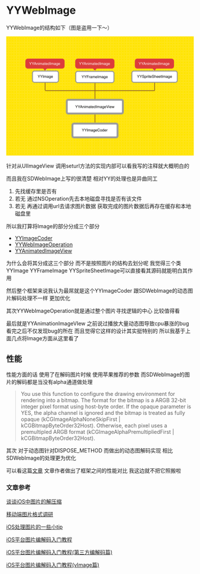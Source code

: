 # YYWebImage

YYWebImage的结构如下（图是盗用一下～）

![yyimage_struct](./Pics/yyimage_struct.png)

针对从UIImageView 调用seturl方法的实现内部可以看我写的注释就大概明白的

而且我在SDWebImage上写的很清楚 相对YY的处理也是异曲同工

1. 先找缓存里是否有
2. 若无 通过NSOperation先去本地磁盘寻找是否有该文件
3. 若无 再通过调用url去请求图片数据 获取完成的图片数据后再存在缓存和本地磁盘里

所以我打算将Image的部分分成三个部分

* [YYImageCoder](./YYImageCoder)
* [YYWebImageOperation](./YYWebImageOperation)
* [YYAnimatedImageView](./YYAnimatedImageView)

为什么会将其分成这三个部分 而不是按照图片的结构去划分呢 我觉得三个类YYImage YYFrameImage YYSpriteSheetImage可以直接看其源码就能明白其作用

然后整个框架来说我认为最屌就是这个YYImageCoder 跟SDWebImage的动态图片解码处理不一样 更加优化

其次YYWebImageOperation就是通过整个图片寻找逻辑的中心 比较值得看

最后就是YYAnimationImageVIew 之前说过播放大量动态图导致cpu暴涨的bug 看完之后不仅发现bug的所在 而且觉得它这样的设计其实挺特别的 所以我基于上面几点将Image方面从这里看了

## 性能

性能方面的话 使用了在解码图片时候 使用苹果推荐的参数 而SDWebImage的图片的解码都是当没有alpha通道做处理

> You use this function to configure the drawing environment for rendering into a bitmap. The format for the bitmap is a ARGB 32-bit integer pixel format using host-byte order. If the opaque parameter is YES, the alpha channel is ignored and the bitmap is treated as fully opaque (kCGImageAlphaNoneSkipFirst | kCGBitmapByteOrder32Host). Otherwise, each pixel uses a premultipled ARGB format (kCGImageAlphaPremultipliedFirst | kCGBitmapByteOrder32Host).

其次 对于动态图针对DISPOSE_METHOD 而做出的动态图解码实现 相比SDWebImage的处理更为优化 

可以看这篇[文章](http://www.leichunfeng.com/blog/2017/02/20/talking-about-the-decompression-of-the-image-in-ios/) 文章作者做出了框架之间的性能对比 我这边就不把它照搬啦

### 文章参考

[谈谈iOS中图片的解压缩](http://www.leichunfeng.com/blog/2017/02/20/talking-about-the-decompression-of-the-image-in-ios/)

[移动端图片格式调研](https://blog.ibireme.com/2015/11/02/mobile_image_benchmark/)

[iOS处理图片的一些小tip](https://blog.ibireme.com/2015/11/02/ios_image_tips/)

[iOS平台图片编解码入门教程](http://dreampiggy.com/2017/10/30/iOS平台图片编解码入门教程（Image:IO篇）/)

[iOS平台图片编解码入门教程(第三方编解码篇)](http://dreampiggy.com/2017/10/30/iOS平台图片编解码入门教程（第三方编解码篇）/)

[iOS平台图片编解码入门教程(vImage篇)](http://dreampiggy.com/2017/11/12/iOS平台图片编解码入门教程（vImage篇）/)